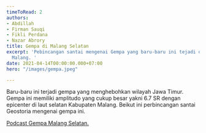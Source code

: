 ```yaml
---
timeToRead: 2
authors:
- Abdillah
- Firman Sauqi
- Fikli Perdana
- Nazar Abrory
title: Gempa di Malang Selatan
excerpt: 'Pebincangan santai mengenai Gempa yang baru-baru ini tejadi di laut selatan
  Malang. '
date: 2021-04-14T00:00:00.000+07:00
hero: "/images/gempa.jpeg"

---
```

Baru-baru ini terjadi gempa yang menghebohkan wilayah Jawa Timur. Gempa ini memiliki amplitudo yang cukup besar yakni 6.7 SR dengan epicenter di laut selatan Kabupaten Malang. Beikut ini perbincangan santai Geostoria mengenai gempa ini.

[Podcast Gempa Malang Selatan.](https://open.spotify.com/episode/7uaJBV8XwEbwIjKuyufFvb?si=qULkTiWGSpOjFHaGG1Ep0A "Spotify")
